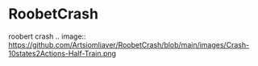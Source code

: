 # RoobetCrash
roobert crash
.. image:: https://github.com/Artsiomliaver/RoobetCrash/blob/main/images/Crash-10states2Actions-Half-Train.png
